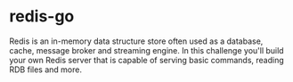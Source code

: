 # redis-go
Redis is an in-memory data structure store often used as a database, cache, message broker and streaming engine. In this challenge you'll build your own Redis server that is capable of serving basic commands, reading RDB files and more.

